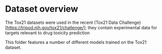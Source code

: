 # Dataset overview

The Tox21 datasets were used in the recent (Tox21 Data
Challenge)[https://tripod.nih.gov/tox21/challenge/]; they contain experimental
data for targets relevant to drug toxicity prediction

This folder features a number of different models trained on the Tox21 dataset.
